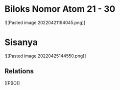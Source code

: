 # Biloks Nomor Atom 21 - 30
![[Pasted image 20220421194045.png]]

# Sisanya
![[Pasted image 20220425144550.png]]

## Relations
[[PBO]]